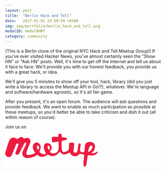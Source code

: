 ```yaml
---
layout: post
title:  "Berlin Hack and Tell"
date:   2017-01-01 23:59:59 +0100
img: img/portfolio/berlin_hack_and_tell.png
modalID: modalBHNT
category: community
---
```


(This is a Berlin clone of the original NYC Hack and Tell Meetup Group!) If you've ever visited Hacker News, you've almost certainly seen the "Show HN" or "Ask HN" posts. Well, it's time to get off the Internet and tell us about it face to face. We'll provide you with our honest feedback, you provide us with a great hack, or idea.

We'll give you 5 minutes to show off your tool, hack, library (did you just write a library to access the Meetup API in Go!?), whatever. We're language and software/hardware agnostic, so it's all fair game.

After you present, it's an open forum. The audience will ask questions and provide feedback. We want to enable as much participation as possible at these meetups, so you'd better be able to take criticism and dish it out (all within reason of course).

Join us on

[![Visit the next meetup!](img/logos/meetup.png)](https://www.meetup.com/Berlin-Hack-and-Tell/)
